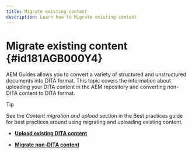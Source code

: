 ```yaml
---
title: Migrate existing content
description: Learn how to Migrate existing content
---
```

# Migrate existing content {#id181AGB000Y4}

AEM Guides allows you to convert a variety of structured and unstructured documents into DITA format. This topic covers the information about uploading your DITA content in the AEM repository and converting non-DITA content to DITA format.

>[!TIP]
>
> See the *Content migration and upload* section in the Best practices guide for best practices around using migrating and uploading existing content.

-   **[Upload existing DITA content](migrate-content-upload-existing-dita-content.md)**  

-   **[Migrate non-DITA content](migrate-content-non-dita.md)**
